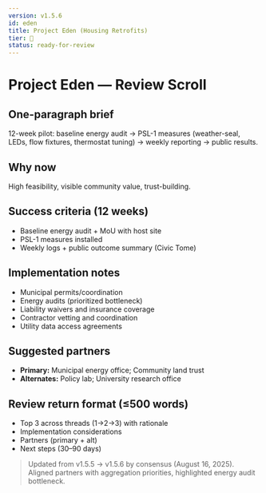 ```yaml
---
version: v1.5.6
id: eden
title: Project Eden (Housing Retrofits)
tier: 🧭
status: ready-for-review
---
```

# Project Eden — Review Scroll

## One-paragraph brief

12-week pilot: baseline energy audit → PSL-1 measures (weather-seal, LEDs, flow fixtures, thermostat tuning) → weekly reporting → public results.

## Why now

High feasibility, visible community value, trust-building.

## Success criteria (12 weeks)

- Baseline energy audit + MoU with host site
- PSL-1 measures installed
- Weekly logs + public outcome summary (Civic Tome)

## Implementation notes

- Municipal permits/coordination
- Energy audits (prioritized bottleneck)
- Liability waivers and insurance coverage
- Contractor vetting and coordination
- Utility data access agreements

## Suggested partners

- **Primary:** Municipal energy office; Community land trust
- **Alternates:** Policy lab; University research office

## Review return format (≤500 words)

- Top 3 across threads (1→2→3) with rationale
- Implementation considerations
- Partners (primary + alt)
- Next steps (30–90 days)

> Updated from v1.5.5 → v1.5.6 by consensus (August 16, 2025). Aligned partners with aggregation priorities, highlighted energy audit bottleneck.
